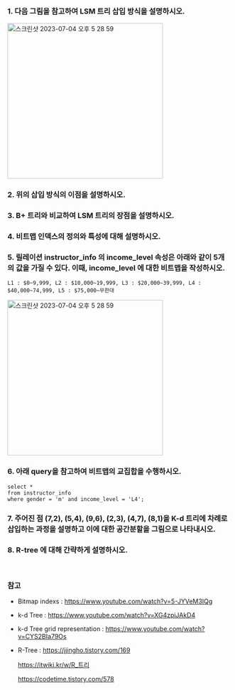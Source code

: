 ### 1. 다음 그림을 참고하여 LSM 트리 삽입 방식을 설명하시오.
<img width = "350" alt="스크린샷 2023-07-04 오후 5 28 59" src="https://github.com/AZ-backend-study/Database/assets/98975580/535477c1-dc52-4d73-8e12-60ad2c723a10">

### 2. 위의 삽입 방식의 이점을 설명하시오.

### 3. B+ 트리와 비교하여 LSM 트리의 장점을 설명하시오.

### 4. 비트맵 인덱스의 정의와 특성에 대해 설명하시오.

### 5. 릴레이션 instructor_info 의 income_level 속성은 아래와 같이 5개의 값을 가질 수 있다. 이때, income_level 에 대한 비트맵을 작성하시오.

    L1 : $0~9,999, L2 : $10,000~19,999, L3 : $20,000~39,999, L4 : $40,000~74,999, L5 : $75,000~무한대
<img width = "350" alt="스크린샷 2023-07-04 오후 5 28 59" src="https://github.com/AZ-backend-study/Database/assets/98975580/715609ff-7852-4c1a-bce9-456efe27a821">


### 6. 아래 query을 참고하여 비트맵의 교집합을 수행하시오. 
    select *
    from instructor_info 
    where gender = 'm' and income_level = 'L4';

### 7. 주어진 점 (7,2), (5,4), (9,6), (2,3), (4,7), (8,1)을 K-d 트리에 차례로 삽입하는 과정을 설명하고 이에 대한 공간분할을 그림으로 나타내시오.

### 8. R-tree 에 대해 간략하게 설명하시오.

<br>

### 참고
* Bitmap indexs : https://www.youtube.com/watch?v=5-JYVeM3IQg
* k-d Tree : https://www.youtube.com/watch?v=XG4zpiJAkD4
* k-d Tree grid representation : https://www.youtube.com/watch?v=CYS2BIa79Os
* R-Tree : https://jjingho.tistory.com/169
    
    https://itwiki.kr/w/R_트리

    https://codetime.tistory.com/578
 
